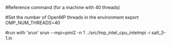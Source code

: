 #Reference command (for a machine with 40 threads)

#Set the number of OpenMP threads in the environment
export OMP_NUM_THREADS=40

#run with 'srun'
srun --mpi=pmi2 -n 1 ../src/lmp_intel_cpu_intelmpi -i salt_3-1.in